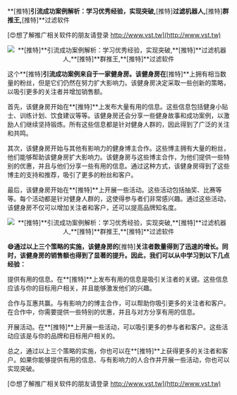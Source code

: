 **[推特]**引流成功案例解析：学习优秀经验，实现突破,**[推特]**过滤机器人,**[推特]**群推王,**[推特]**过滤软件

[😍想了解推广相关软件的朋友请登录 http://www.vst.tw](http://www.vst.tw)

 <center><img src="https://vst.tw/MP4/tuiguang/png/8.png" alt="**[推特]**引流成功案例解析：学习优秀经验，实现突破,**[推特]**过滤机器人,**[推特]**群推王,**[推特]**过滤软件"></center>

这个**[推特]**引流成功案例来自于一家健身房。该健身房在**[推特]**上拥有相当数量的粉丝，但是它们仍然在努力扩大影响力。该健身房决定采取一些创新的策略，以吸引更多的关注者并增加销售额。

首先，该健身房开始在**[推特]**上发布大量有用的信息。这些信息包括健身小贴士、训练计划、饮食建议等等。该健身房还会分享一些健身故事和成功案例，以激励人们继续坚持锻炼。所有这些信息都是针对健身人群的，因此得到了广泛的关注和共鸣。

其次，该健身房开始与其他有影响力的健身博主合作。这些博主拥有大量的粉丝，他们能够帮助该健身房扩大影响力。该健身房与这些博主合作，为他们提供一些特别的优惠，并且与他们分享一些有用的信息。通过这种方式，该健身房得到了这些博主的支持和推荐，吸引了更多的粉丝和客户。

最后，该健身房开始在**[推特]**上开展一些活动。这些活动包括抽奖、比赛等等。每个活动都是针对健身人群的，这使得参与者们非常感兴趣。通过这些活动，该健身房不仅可以增加关注者和客户，还可以提高品牌知名度。

 <center><img src="https://vst.tw/MP4/tuiguang/png/7.png" alt="**[推特]**引流成功案例解析：学习优秀经验，实现突破,**[推特]**过滤机器人,**[推特]**群推王,**[推特]**过滤软件"></center>

**😄通过以上三个策略的实施，该健身房的**[推特]**关注者数量得到了迅速的增长。同时，该健身房的销售额也得到了显著的提升。因此，我们可以从中学习到以下几点经验：**

提供有用的信息。在**[推特]**上发布有用的信息是吸引关注者的关键。这些信息应该与你的目标用户相关，并且能够激发他们的兴趣。

合作与互惠共赢。与有影响力的博主合作，可以帮助你吸引更多的关注者和客户。在合作中，你需要提供一些特别的优惠，并且与对方分享有用的信息。

开展活动。在**[推特]**上开展一些活动，可以吸引更多的参与者和客户。这些活动应该是与你的品牌和目标用户相关的。

总之，通过以上三个策略的实施，你也可以在**[推特]**上获得更多的关注者和客户。如果你能够提供有用的信息、与有影响力的人合作并开展一些活动，你也可以实现突破。

[😍想了解推广相关软件的朋友请登录 http://www.vst.tw](http://www.vst.tw)



